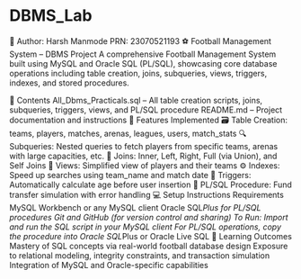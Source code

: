 # DBMS_Lab
👤 Author: Harsh Manmode
PRN: 23070521193
⚽ Football Management System – DBMS Project
A comprehensive Football Management System built using MySQL and Oracle SQL (PL/SQL), showcasing core database operations including table creation, joins, subqueries, views, triggers, indexes, and stored procedures.

📁 Contents
All_Dbms_Practicals.sql – All table creation scripts, joins, subqueries, triggers, views, and PL/SQL procedure
README.md – Project documentation and instructions
📌 Features Implemented
🗃️ Table Creation: teams, players, matches, arenas, leagues, users, match_stats
🔍 Subqueries: Nested queries to fetch players from specific teams, arenas with large capacities, etc.
🔗 Joins: Inner, Left, Right, Full (via Union), and Self Joins
👀 Views: Simplified view of players and their teams
⚙️ Indexes: Speed up searches using team_name and match date
🔁 Triggers: Automatically calculate age before user insertion
💾 PL/SQL Procedure: Fund transfer simulation with error handling
💻 Setup Instructions
Requirements
MySQL Workbench or any MySQL client
Oracle SQL*Plus for PL/SQL procedures
Git and GitHub (for version control and sharing)
To Run:
Import and run the SQL script in your MySQL client
For PL/SQL operations, copy the procedure into Oracle SQL*Plus or Oracle Live SQL
🧠 Learning Outcomes
Mastery of SQL concepts via real-world football database design
Exposure to relational modeling, integrity constraints, and transaction simulation
Integration of MySQL and Oracle-specific capabilities
